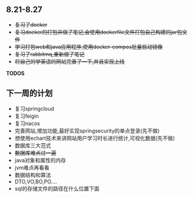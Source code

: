 <!-- ~~这是要被删除的文本~~ -->


## 8.21-8.27
*  ~~复习了docker~~
*  ~~复习docker的打包并做了笔记,会使用dockerfile文件打包自己构建的jar包文件~~
*  ~~学习打包web和java应用程序,使用docker-compos批量启动镜像~~
*  ~~复习了rabbitmq,重新做了笔记~~
*  ~~将自己的学英语的网站完善了一下,并且实现上线~~

**TODOS**
## 下一周的计划
* 复习springcloud
* 复习feigin
* 复习nacos
* 完善网站,增加功能,最好实现springsecurity的单点登录(先不做)
* 想使用echart技术来讲网站用户学习时长进行统计,可视化数据(先不做)
* 数据库三大范式
* ~~数据库难点过一遍~~
* java对象和属性的内存
* jvm难点再看看
* 数据结构和算法
* DTO,VO,BO,PO....
* sql的存储文件的路径在什么位置下面

    








